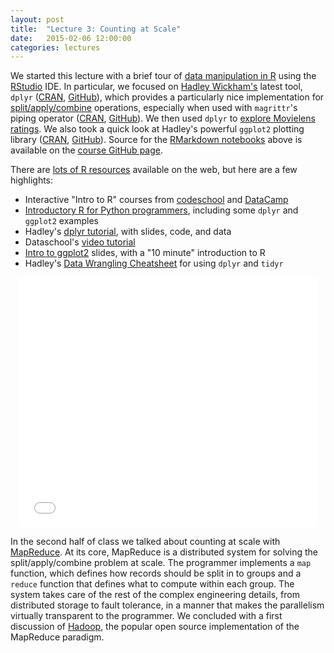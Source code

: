 ```yaml
---
layout: post
title:  "Lecture 3: Counting at Scale"
date:   2015-02-06 12:00:00
categories: lectures
---
```


We started this lecture with a brief tour of [data manipulation in R](http://rpubs.com/jhofman/intro) using the [RStudio](http://www.rstudio.com) IDE.
In particular, we focused on [Hadley Wickham's](http://had.co.nz) latest tool, ``dplyr`` ([CRAN](http://cran.r-project.org/web/packages/dplyr/index.html), [GitHub](https://github.com/hadley/dplyr)), which provides a particularly nice implementation for [split/apply/combine](http://bit.ly/splitapplycombine) operations, especially when used with ``magrittr``'s piping operator ([CRAN](http://cran.r-project.org/web/packages/magrittr/index.html), [GitHub](https://github.com/smbache/magrittr)).
We then used ``dplyr`` to [explore Movielens ratings](http://rpubs.com/jhofman/movielens).
We also took a quick look at Hadley's powerful ``ggplot2`` plotting library ([CRAN](http://cran.r-project.org/web/packages/ggplot2/index.html), [GitHub](https://github.com/hadley/ggplot2)).
Source for the [RMarkdown notebooks](http://rmarkdown.rstudio.com	) above is available on the [course GitHub page](https://github.com/jhofman/msd2015/tree/master/lectures/lecture_3).

There are [lots of R resources](http://delicious.com/jhofman/r,tutorials) available on the web, but here are a few highlights:

* Interactive "Intro to R" courses from [codeschool](http://tryr.codeschool.com) and [DataCamp](https://www.datacamp.com/courses/introduction-to-r)
* [Introductory R for Python programmers](https://ramnathv.github.io/pycon2014-r/explore/sac2.html), including some ``dplyr`` and ``ggplot2`` examples
* Hadley's [dplyr tutorial](https://www.dropbox.com/sh/i8qnluwmuieicxc/AAAgt9tIKoIm7WZKIyK25lh6a), with slides, code, and data
* Dataschool's [video tutorial](http://www.dataschool.io/dplyr-tutorial-for-faster-data-manipulation-in-r/)
* [Intro to ggplot2](http://superbobry.github.io/slides/ggplot2/) slides, with a "10 minute" introduction to R
* Hadley's [Data Wrangling Cheatsheet](http://www.rstudio.com/wp-content/uploads/2015/01/data-wrangling-cheatsheet.pdf) for using ``dplyr`` and ``tidyr``

<center>
<iframe src="//www.slideshare.net/slideshow/embed_code/44409606" width="476" height="400" frameborder="0" marginwidth="0" marginheight="0" scrolling="no"></iframe>
</center>

In the second half of class we talked about counting at scale with [MapReduce](http://research.google.com/archive/mapreduce.html).
At its core, MapReduce is a distributed system for solving the split/apply/combine problem at scale.
The programmer implements a ``map`` function, which defines how records should be split in to groups and a ``reduce`` function that defines what to compute within each group.
The system takes care of the rest of the complex engineering details, from distributed storage to fault tolerance, in a manner that makes the parallelism virtually transparent to the programmer.
We concluded with a first discussion of [Hadoop](http://hadoop.apache.org/), the popular open source implementation of the MapReduce paradigm.
